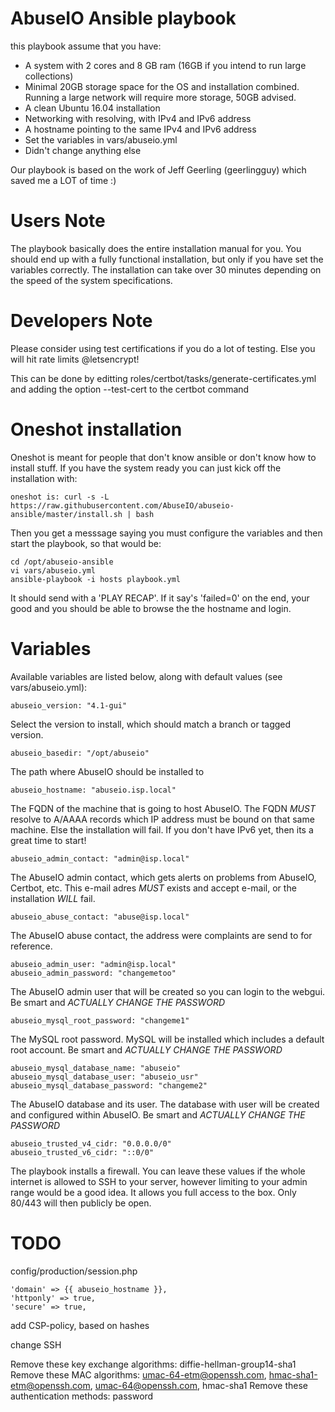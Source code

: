 # AbuseIO Ansible playbook

this playbook assume that you have:

- A system with 2 cores and 8 GB ram (16GB if you intend to run large collections)
- Minimal 20GB storage space for the OS and installation combined. Running a large network will require more storage, 50GB advised.
- A clean Ubuntu 16.04 installation
- Networking with resolving, with IPv4 and IPv6 address
- A hostname pointing to the same IPv4 and IPv6 address
- Set the variables in vars/abuseio.yml
- Didn't change anything else

Our playbook is based on the work of Jeff Geerling (geerlingguy) which saved me a LOT of time :)

# Users Note

The playbook basically does the entire installation manual for you. You should end up with a fully functional installation, but only
if you have set the variables correctly. The installation can take over 30 minutes depending on the speed of the system specifications.

# Developers Note

Please consider using test certifications if you do a lot of testing. Else you will hit rate limits @letsencrypt!

This can be done by editting roles/certbot/tasks/generate-certificates.yml and adding the option --test-cert to the certbot command

# Oneshot installation

Oneshot is meant for people that don't know ansible or don't know how to install stuff. If you have the system ready you can just kick off the installation with:

    oneshot is: curl -s -L https://raw.githubusercontent.com/AbuseIO/abuseio-ansible/master/install.sh | bash

Then you get a messsage saying you must configure the variables and then start the playbook, so that would be:

    cd /opt/abuseio-ansible
    vi vars/abuseio.yml
    ansible-playbook -i hosts playbook.yml

It should send with a 'PLAY RECAP'. If it say's 'failed=0' on the end, your good and you should be able to browse the the hostname and login.

# Variables

Available variables are listed below, along with default values (see vars/abuseio.yml):

    abuseio_version: "4.1-gui"

Select the version to install, which should match a branch or tagged version.

    abuseio_basedir: "/opt/abuseio"

The path where AbuseIO should be installed to

    abuseio_hostname: "abuseio.isp.local"

The FQDN of the machine that is going to host AbuseIO. The FQDN *MUST* resolve to A/AAAA records which IP address must be bound on that same machine.
Else the installation will fail. If you don't have IPv6 yet, then its a great time to start!

    abuseio_admin_contact: "admin@isp.local"

The AbuseIO admin contact, which gets alerts on problems from AbuseIO, Certbot, etc. This e-mail adres *MUST* exists and accept e-mail, or the
installation *WILL* fail. 

    abuseio_abuse_contact: "abuse@isp.local"

The AbuseIO abuse contact, the address were complaints are send to for reference.

    abuseio_admin_user: "admin@isp.local"
    abuseio_admin_password: "changemetoo"

The AbuseIO admin user that will be created so you can login to the webgui. Be smart and *ACTUALLY CHANGE THE PASSWORD*

    abuseio_mysql_root_password: "changeme1"

The MySQL root password. MySQL will be installed which includes a default root account. Be smart and *ACTUALLY CHANGE THE PASSWORD*

    abuseio_mysql_database_name: "abuseio"
    abuseio_mysql_database_user: "abuseio_usr"
    abuseio_mysql_database_password: "changeme2"

The AbuseIO database and its user. The database with user will be created and configured within AbuseIO. Be smart and *ACTUALLY CHANGE THE PASSWORD*

    abuseio_trusted_v4_cidr: "0.0.0.0/0"
    abuseio_trusted_v6_cidr: "::0/0"

The playbook installs a firewall. You can leave these values if the whole internet is allowed to SSH to your server, however limiting to your admin
range would be a good idea. It allows you full access to the box. Only 80/443 will then publicly be open.

# TODO
config/production/session.php

    'domain' => {{ abuseio_hostname }},
    'httponly' => true,
    'secure' => true,

add CSP-policy, based on hashes

change SSH

  Remove these key exchange algorithms: diffie-hellman-group14-sha1
  Remove these MAC algorithms: umac-64-etm@openssh.com, hmac-sha1-etm@openssh.com, umac-64@openssh.com, hmac-sha1
  Remove these authentication methods: password

